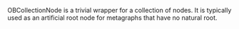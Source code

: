 OBCollectionNode is a trivial wrapper for a collection of nodes. It is typically used as an artificial root node for metagraphs that have no natural root.